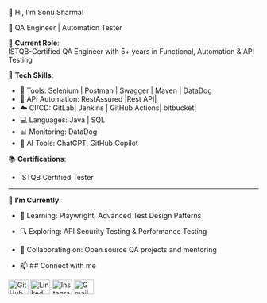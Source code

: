 👋 Hi, I'm Sonu Sharma!

🧪  QA Engineer | Automation Tester 

💼 **Current Role**:  
ISTQB-Certified QA Engineer with 5+ years in Functional, Automation & API Testing

📌 **Tech Skills**:
- 🚀 Tools: Selenium | Postman | Swagger | Maven | DataDog
- 📡 API Automation: RestAssured |Rest API| 
- ☁️ CI/CD: GitLab| Jenkins | GitHub Actions| bitbucket|
- 💻 Languages: Java | SQL
- 📊 Monitoring: DataDog 
- 🧠 AI Tools: ChatGPT, GitHub Copilot

📚 **Certifications**:
- ISTQB Certified Tester
---
🎯 **I’m Currently**:
- 📖 Learning: Playwright, Advanced Test Design Patterns
- 🔍 Exploring: API Security Testing & Performance Testing
- 🤝 Collaborating on: Open source QA projects and mentoring

- 📫 ## Connect with me
<p align="left">
  <a href="https://github.com/sonu12091995" target="_blank">
    <img align="center" src="https://cdn.jsdelivr.net/npm/simple-icons@v3/icons/github.svg" alt="GitHub" height="30" width="40" />
  </a>
  <a href="https://www.linkedin.com/in/sonu-sharma-697baa238/" target="_blank">
    <img align="center" src="https://cdn.jsdelivr.net/npm/simple-icons@v3/icons/linkedin.svg" alt="LinkedIn" height="30" width="40" />
  </a>
  <a href="https://www.instagram.com/schin_sharma_12?igsh=ZWRlbTA0eWthczM2&utm_source=qr" target="_blank">
    <img align="center" src="https://cdn.jsdelivr.net/npm/simple-icons@v3/icons/instagram.svg" alt="Instagram" height="30" width="40" />
  </a>
  <a href="mailto:sonu735700@gmail.com" target="_blank">
    <img align="center" src="https://cdn.jsdelivr.net/npm/simple-icons@v3/icons/gmail.svg" alt="Gmail" height="30" width="40" />
  </a>
</p>
